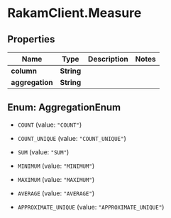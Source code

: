 # RakamClient.Measure

## Properties
Name | Type | Description | Notes
------------ | ------------- | ------------- | -------------
**column** | **String** |  | 
**aggregation** | **String** |  | 


<a name="AggregationEnum"></a>
## Enum: AggregationEnum


* `COUNT` (value: `"COUNT"`)

* `COUNT_UNIQUE` (value: `"COUNT_UNIQUE"`)

* `SUM` (value: `"SUM"`)

* `MINIMUM` (value: `"MINIMUM"`)

* `MAXIMUM` (value: `"MAXIMUM"`)

* `AVERAGE` (value: `"AVERAGE"`)

* `APPROXIMATE_UNIQUE` (value: `"APPROXIMATE_UNIQUE"`)




